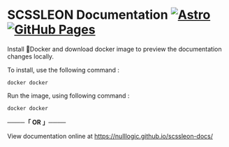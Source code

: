 # SCSSLEON Documentation [![Astro](https://img.shields.io/badge/Astro-071d08?logo=astro&logoColor=fff)](#) [![GitHub Pages](https://img.shields.io/badge/GitHub%20Pages-121013?logo=github&logoColor=white)](#)


Install 🐳Docker  and download docker image to preview the documentation changes locally.

To install, use the following command :

```
docker docker
```

Run the image, using following command :

```
docker docker
```

<p dir="auto">
    <b>
      ────「 OR 」────
    </b>
</p>

View documentation online at https://nulllogic.github.io/scssleon-docs/